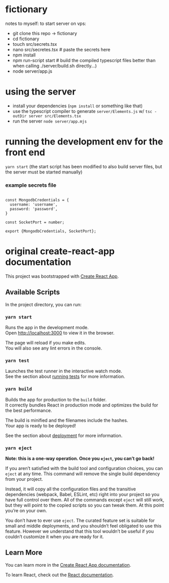 # fictionary

notes to myself:
to start server on vps:
* git clone this repo -> fictionary
* cd fictionary
* touch src/secrets.tsx
* nano src/secretes.tsx # paste the secrets here
* npm install
* npm run-script start # build the compiled typescript files better than when calling ./server/build.sh directly...)
* node server/app.js

# using the server
* install your dependencies (```npm install``` or something like that)
* use the typescript compiler to generate ```server/Elements.js``` w/ ```tsc -outDir server src/Elements.tsx```
* run the server ```node server/app.mjs```

# running the development env for the front end
```yarn start``` (the start script has been modified to also build server files, but the server must be started manually)


### example secrets file
``` :tsx

const MongodbCredentials = {
  username: 'username',
  password: 'password',
}

const SocketPort = number;

export {MongodbCredentials, SocketPort};

```

# original create-react-app documentation

This project was bootstrapped with [Create React App](https://github.com/facebook/create-react-app).

## Available Scripts

In the project directory, you can run:

### `yarn start`

Runs the app in the development mode.<br />
Open [http://localhost:3000](http://localhost:3000) to view it in the browser.

The page will reload if you make edits.<br />
You will also see any lint errors in the console.

### `yarn test`

Launches the test runner in the interactive watch mode.<br />
See the section about [running tests](https://facebook.github.io/create-react-app/docs/running-tests) for more information.

### `yarn build`

Builds the app for production to the `build` folder.<br />
It correctly bundles React in production mode and optimizes the build for the best performance.

The build is minified and the filenames include the hashes.<br />
Your app is ready to be deployed!

See the section about [deployment](https://facebook.github.io/create-react-app/docs/deployment) for more information.

### `yarn eject`

**Note: this is a one-way operation. Once you `eject`, you can’t go back!**

If you aren’t satisfied with the build tool and configuration choices, you can `eject` at any time. This command will remove the single build dependency from your project.

Instead, it will copy all the configuration files and the transitive dependencies (webpack, Babel, ESLint, etc) right into your project so you have full control over them. All of the commands except `eject` will still work, but they will point to the copied scripts so you can tweak them. At this point you’re on your own.

You don’t have to ever use `eject`. The curated feature set is suitable for small and middle deployments, and you shouldn’t feel obligated to use this feature. However we understand that this tool wouldn’t be useful if you couldn’t customize it when you are ready for it.

## Learn More

You can learn more in the [Create React App documentation](https://facebook.github.io/create-react-app/docs/getting-started).

To learn React, check out the [React documentation](https://reactjs.org/).

